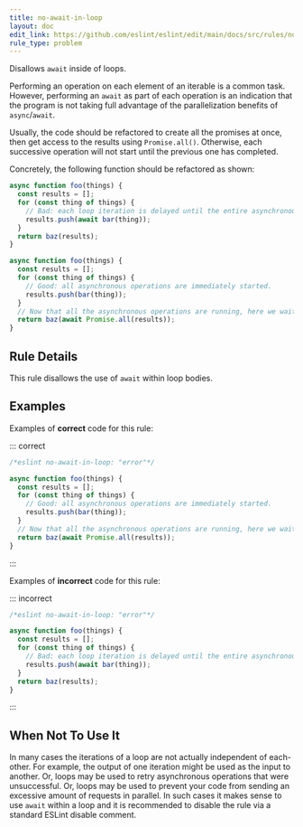 ```yaml
---
title: no-await-in-loop
layout: doc
edit_link: https://github.com/eslint/eslint/edit/main/docs/src/rules/no-await-in-loop.md
rule_type: problem
---
```


Disallows `await` inside of loops.

Performing an operation on each element of an iterable is a common task. However, performing an
`await` as part of each operation is an indication that the program is not taking full advantage of
the parallelization benefits of `async`/`await`.

Usually, the code should be refactored to create all the promises at once, then get access to the
results using `Promise.all()`. Otherwise, each successive operation will not start until the
previous one has completed.

Concretely, the following function should be refactored as shown:

```js
async function foo(things) {
  const results = [];
  for (const thing of things) {
    // Bad: each loop iteration is delayed until the entire asynchronous operation completes
    results.push(await bar(thing));
  }
  return baz(results);
}
```

```js
async function foo(things) {
  const results = [];
  for (const thing of things) {
    // Good: all asynchronous operations are immediately started.
    results.push(bar(thing));
  }
  // Now that all the asynchronous operations are running, here we wait until they all complete.
  return baz(await Promise.all(results));
}
```

## Rule Details

This rule disallows the use of `await` within loop bodies.

## Examples

Examples of **correct** code for this rule:

::: correct

```js
/*eslint no-await-in-loop: "error"*/

async function foo(things) {
  const results = [];
  for (const thing of things) {
    // Good: all asynchronous operations are immediately started.
    results.push(bar(thing));
  }
  // Now that all the asynchronous operations are running, here we wait until they all complete.
  return baz(await Promise.all(results));
}
```

:::

Examples of **incorrect** code for this rule:

::: incorrect

```js
/*eslint no-await-in-loop: "error"*/

async function foo(things) {
  const results = [];
  for (const thing of things) {
    // Bad: each loop iteration is delayed until the entire asynchronous operation completes
    results.push(await bar(thing));
  }
  return baz(results);
}
```

:::

## When Not To Use It

In many cases the iterations of a loop are not actually independent of each-other. For example, the
output of one iteration might be used as the input to another. Or, loops may be used to retry
asynchronous operations that were unsuccessful. Or, loops may be used to prevent your code from sending
an excessive amount of requests in parallel. In such cases it makes sense to use `await` within a
loop and it is recommended to disable the rule via a standard ESLint disable comment.
